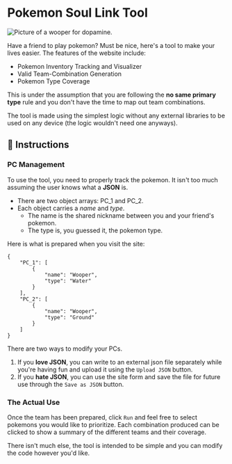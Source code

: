 # Pokemon Soul Link Tool

![Picture of a wooper for dopamine.](https://archives.bulbagarden.net/media/upload/thumb/f/f7/0194Wooper.png/250px-0194Wooper.png)

Have a friend to play pokemon? Must be nice, here's a tool to make your lives easier. The features of the website include:

* Pokemon Inventory Tracking and Visualizer
* Valid Team-Combination Generation
* Pokemon Type Coverage

This is under the assumption that you are following the __no same primary type__ rule and you don't have the time to map out team combinations.

The tool is made using the simplest logic without any external libraries to be used on any device (the logic wouldn't need one anyways).

## 📝 Instructions


### PC Management
To use the tool, you need to properly track the pokemon. It isn't too much assuming the user knows what a __JSON__ is.

* There are two object arrays: PC_1 and PC_2.
* Each object carries a _name_ and _type_.
    * The name is the shared nickname between you and your friend's pokemon.
    * The type is, you guessed it, the pokemon type.

Here is what is prepared when you visit the site:

```
{
    "PC_1": [
        {
            "name": "Wooper",
            "type": "Water"
        }
    ],
    "PC_2": [
        {
            "name": "Wooper",
            "type": "Ground"
        }
    ]
}
```

There are two ways to modify your PCs.
1. If you __love JSON__, you can write to an external json file separately while you're having fun and upload it using the ```Upload JSON``` button.
2. If you __hate JSON__, you can use the site form and save the file for future use through the ```Save as JSON``` button.


### The Actual Use

Once the team has been prepared, click ```Run``` and feel free to select pokemons you would like to prioritize. Each combination produced can be clicked to show a summary of the different teams and their coverage.

There isn't much else, the tool is intended to be simple and you can modify the code however you'd like.